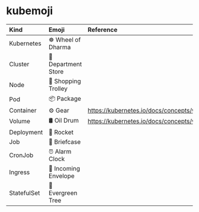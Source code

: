 # kubemoji

| Kind        | Emoji                | Reference                                           |
| :---------- | :------------------- | :-------------------------------------------------- |
| Kubernetes  | ☸️ Wheel of Dharma   |                                                     | 
| Cluster     | 🏬 Department Store  |                                                     |
| Node        | 🛒 Shopping Trolley  |                                                     |
| Pod         | 📦 Package           |                                                     |
| Container   | ⚙️ Gear              | https://kubernetes.io/docs/concepts/workloads/pods/ |
| Volume      | 🛢️ Oil Drum          | https://kubernetes.io/docs/concepts/workloads/pods/ |
| Deployment  | 🚀 Rocket            |                                                     |
| Job         | 💼 Briefcase         |                                                     |
| CronJob     | ⏰ Alarm Clock       |                                                     |
| Ingress     | 📨 Incoming Envelope |                                                     |
| StatefulSet | 🌲 Evergreen Tree    |                                                     |
